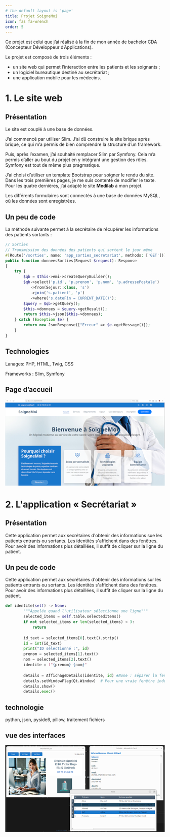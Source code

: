 ```yaml
---
# the default layout is 'page'
title: Projet SoigneMoi
icon: fas fa-wrench
order: 5
---
```


Ce projet est celui que j’ai réalisé à la fin de mon année de bachelor CDA (Concepteur Développeur d’Applications).

Le projet est composé de trois éléments :

- un site web qui permet l’interaction entre les patients et les soignants ;
- un logiciel bureautique destiné au secrétariat ;
- une application mobile pour les médecins.

# 1. Le site web 

## Présentation  

Le site est couplé à une base de données.

J’ai commencé par utiliser Slim. J’ai dû construire le site brique après brique, ce qui m’a permis de bien comprendre la structure d’un framework.

Puis, après l’examen, j’ai souhaité remplacer Slim par Symfony. Cela m’a permis d’aller au bout du projet en y intégrant une gestion des rôles. Symfony est tout de même plus pragmatique.

J’ai choisi d’utiliser un template Bootstrap pour soigner le rendu du site. Dans les trois premières pages, je me suis contenté de modifier le texte. Pour les quatre dernières, j’ai adapté le site **Medilab** à mon projet.

Les différents formulaires sont connectés à une base de données MySQL, où les données sont enregistrées.

## Un peu de code

La méthode suivante permet à la secrétaire de récupérer les informations des patients sortants :

```php
// Sorties
// Transmission des données des patients qui sortent le jour même
#[Route('/sorties', name: 'app_sorties_secretariat', methods: ['GET'])]
public function donneesSorties(Request $request): Response
{
    try {
        $qb = $this->emi->createQueryBuilder();
        $qb->select('p.id', 'p.prenom', 'p.nom', 'p.adressePostale')
           ->from(Sejour::class, 's')
           ->join('s.patient', 'p')
           ->where('s.dateFin = CURRENT_DATE()');
        $query = $qb->getQuery();
        $this->donnees = $query->getResult();
        return $this->json($this->donnees);
    } catch (Exception $e) {
        return new JsonResponse(["Erreur" => $e->getMessage()]);
    }
}
```
## Technologies 

Lanages: PHP, HTML, Twig, CSS

Frameworks : Slim, Symfony

## Page d’accueil 

![Site web](assets/img/site_web.png)

# 2. L'application « Secrétariat »
## Présentation
Cette application permet aux secrétaires d'obtenir des informations sue les patients entrants ou sortants. Les identités s'affichent dans des fenêtres. Pour avoir des informations plus détaillées, il suffit de cliquer sur la ligne du patient.
## Un peu de code
Cette application permet aux secrétaires d'obtenir des informations sur les patients entrants ou sortants. Les identités s'affichent dans des fenêtres. Pour avoir des informations plus détaillées, il suffit de cliquer sur la ligne du patient.
```python
def identite(self) -> None:
        """Appelée quand l'utilisateur sélectionne une ligne"""
        selected_items = self.table.selectedItems()
        if not selected_items or len(selected_items) < 3:
            return

        id_text = selected_items[0].text().strip()
        id = int(id_text)
        print("ID sélectionné :", id)
        prenom = selected_items[1].text()
        nom = selected_items[2].text()
        identite = f"{prenom} {nom}"
       
        details = AffichageDetails(identite, id) #None : séparer la fenêtre d'application et cette fenêtre détails
        details.setWindowFlag(Qt.Window)  # Pour une vraie fenêtre indépendante
        details.show()
        details.exec()
```
## technologie
python, json, pyside6, pillow, traitement fichiers

## vue des interfaces
![Secretariat](assets/img/secretariat.png)
